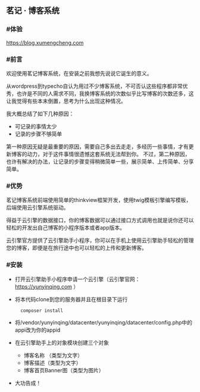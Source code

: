 ## 茗记 · 博客系统

### #体验

https://blog.xumengcheng.com

### #前言

欢迎使用茗记博客系统，在安装之前我想先说说它诞生的意义。

从wordpress到typecho自认为用过不少博客系统，不可否认这些程序都非常优秀，也许是不同的人需求不同，我换博客系统的次数似乎比写博客的次数还多，这让我觉得有些本末倒置，思考为什么出现这种情况。


我大概总结了如下几种原因：
    
- 可记录的事情太少
- 记录的步骤不够简单

第一种原因无疑是最重要的原因，需要自己多出去走走，多经历一些事情，才有更新博客的动力，对于这件事情很遗憾这套系统无法帮到你。
不过，第二种原因，也许有解决的办法，让记录的步骤变得稍微简单一些，展示简单、上传简单、分享简单。


### #优势

茗记博客系统前端使用简单的thinkview框架开发，使用twig模板引擎编写模板，后端使用云引擎系统驱动。

得益于云引擎的数据接口，你的博客数据可以通过接口方式调用也就是说你还可以轻松的开发出自己博客的小程序版本或者app版本。

云引擎官方提供了云引擎助手小程序，你可以在手机上使用云引擎助手轻松的管理您的博客，即便是在旅行途中也可以轻松的上传和更新博客。


### #安装

- 打开云引擎助手小程序申请一个云引擎（云引擎官网：https://yunyinqing.com ）

- 将本代码clone到您的服务器并且在根目录下运行

        composer install


- 将/vendor/yunyinqing/datacenter/yunyinqing/datacenter/config.php中的appi改为你的appid

- 在云引擎助手上的对象模块创建三个对象
    
    - 博客名称 （类型为文字）
    - 博客描述（类型为文字）
    - 博客首页Banner图（类型为图片）


- 大功告成！
